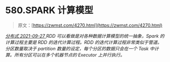 <!--yml
category: 未分类
date: 0001-01-01 00:00:00
-->

# 580.SPARK 计算模型

> 原文：[https://zwmst.com/4270.html](https://zwmst.com/4270.html)

   [ *分布式* ](https://zwmst.com/%e5%88%86%e5%b8%83%e5%bc%8f)*[ <time datetime="2021-09-28T00:51:12+08:00"> 2021-09-27 </time> ](https://zwmst.com/4270.html)  RDD 可以看做是对各种数据计算模型的统一抽象，Spark 的计算过程主要是 RDD 的迭代计算过程。RDD 的迭代计算过程非常类似于管道。分区数量取决于 partition 数量的设定，每个分区的数据只会在一个 Task 中计算。所有分区可以在多个机器节点的 Executor 上并行执行。*